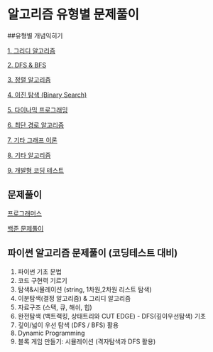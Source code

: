 # 알고리즘 유형별 문제풀이
##유형별 개념익히기

[1. 그리디 알고리즘](https://www.notion.so/1-5e7c3674af1b42988c03d435cfbbdc6a)

[2. DFS & BFS](https://www.notion.so/2-DFS-BFS-7f22140b73cf47bdbee2d9241d0bdde4)

[3. 정렬 알고리즘](https://www.notion.so/3-d2250ea329be49239a3b1df73b774bdd)

[4. 이진 탐색 (Binary Search)](https://www.notion.so/4-Binary-Search-b2c80770b6e2435ab20083ae3271dea6)

[5. 다이나믹 프로그래밍](https://www.notion.so/5-94cb7c71acaa414f97d14152dbdb2ba6)

[6. 최단 경로 알고리즘](https://www.notion.so/6-595c732109b641aaaae1aa90576b5df7)

[7. 기타 그래프 이론](https://www.notion.so/7-46cdf2f02c9b42e6a4e4f9081cf10591)

[8. 기타 알고리즘](https://www.notion.so/8-4850841b5d784916b3c7022412fcbe23)

[9. 개발형 코딩 테스트](https://www.notion.so/9-94a397bfb3944f73987be02cc1641baa)

## 문제풀이

[프로그래머스](https://www.notion.so/5183109709624753b7523bccc0bfda7f)

[백준 문제풀이](https://www.notion.so/157c660c877945ea9dc5f92ac1969a31)

## 파이썬 알고리즘 문제풀이 (코딩테스트 대비)
1. 파이썬 기초 문법
2. 코드 구현력 기르기
3. 탐색&시뮬레이션 (string, 1차원,2차원 리스트 탐색)
4. 이분탐색(결정 알고리즘) & 그리디 알고리즘
5. 자료구조 (스택, 큐, 해쉬, 힙)
6. 완전탐색 (백트랙킹, 상태트리와 CUT EDGE) - DFS(깊이우선탐색) 기초
7. 깊이/넓이 우선 탐색 (DFS / BFS) 활용
8. Dynamic Programming
9. 블록 게임 만들기: 시뮬레이션 (격자탐색과 DFS 활용)
